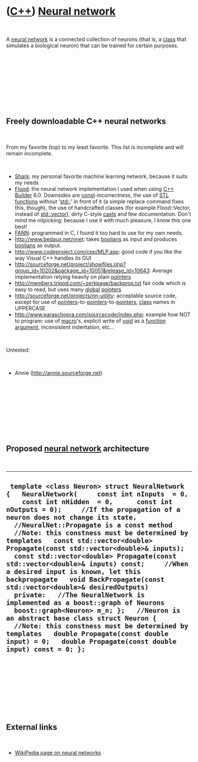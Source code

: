 
 

 

 

 

 

([C++](Cpp.md)) [Neural network](CppNeuralNetwork.md)
=======================================================

 

A [neural network](CppNeuralNetwork.md) is a connected collection of
neurons (that is, a [class](CppClass.md) that simulates a biological
neuron) that can be trained for certain purposes.

 

 

 

 

 

Freely downloadable C++ neural networks
---------------------------------------

 

From my favorite (top) to my least favorite. This list is incomplete and
will remain incomplete.

 

-   [Shark](CppShark.md): my personal favorite machine learning
    network, because it suits my needs
-   [Flood](CppFlood.md): the neural network implementation I used when
    using [C++ Builder](CppBuilder.md) 6.0. Downsides are
    [const](CppConst.md)-incorrectness, the use of [STL](CppStl.md)
    [functions](CppFunction.md) without '[std::](CppStd.md)' in front
    of it (a simple replace command fixes this, though), the use of
    handcrafted classes (for example Flood::Vector, instead of
    [std::vector](CppStdVector.md)), dirty C-style [casts](CppCast.md)
    and few documentation. Don't mind me nitpicking: because I use it
    with much pleasure, I know this one best!
-   [FANN](CppFann.md): programmed in C, I found it too hard to use for
    my own needs.
-   <http://www.bedaux.net/nnet>: takes [boolians](CppBool.md) as input
    and produces [boolians](CppBool.md) as output.
-   <http://www.codeproject.com/cpp/MLP.asp>: good code if you like the
    way Visual C++ handles its GUI
-   <http://sourceforge.net/project/showfiles.php?group_id=10202&package_id=10051&release_id=10643>:
    Average implementation relying heavily on plain
    [pointers](CppPointer.md)
-   <http://members.tripod.com/~zerkpage/backprop.txt> fair code which
    is easy to read, but uses many [global](CppGlobal.md)
    [pointers](CppPointer.md)
-   <http://sourceforge.net/projects/nn-utility>: acceptable source
    code, except for use of
    [pointers](CppPointer.md)-to-[pointers](CppPointer.md)-to-[pointers](CppPointer.md),
    [class](CppClass.md) names in UPPERCASE
-   <http://www.paraschopra.com/sourcecode/index.php>: example how NOT
    to program: use of [macro](CppMacro.md)'s, explicit write of
    [void](CppVoid.md) as a [function](CppFunction.md)
    [argument](CppArgument.md), inconsistent indentation, etc...

 

Untested:

 

-   Annie (http://annie.sourceforge.net)

 

 

 

 

 

Proposed [neural network](CppNeuralNetwork.md) architecture
------------------------------------------------------------

 

  -------------------------------------------------------------------------------------------------------------------------------------------------------------------------------------------------------------------------------------------------------------------------------------------------------------------------------------------------------------------------------------------------------------------------------------------------------------------------------------------------------------------------------------------------------------------------------------------------------------------------------------------------------------------------------------------------------------------------------------------------------------------------------------------------------------------------------------------------------------------------------------------------------------------------------------------------
  ` template <class Neuron> struct NeuralNetwork {   NeuralNetwork(     const int nInputs  = 0,      const int nHidden  = 0,      const int nOutputs = 0);     //If the propagation of a neuron does not change its state,   //NeuralNet::Propagate is a const method   //Note: this constness must be determined by templates   const std::vector<double> Propagate(const std::vector<double>& inputs);   const std::vector<double> Propagate(const std::vector<double>& inputs) const;     //When a desired input is known, let this backpropagate   void BackPropagate(const std::vector<double>& desiredOutputs)    private:   //The NeuralNetwork is implemented as a boost::graph of Neurons   boost::graph<Neuron> m_n; };   //Neuron is an abstract base class struct Neuron {   //Note: this constness must be determined by templates   double Propagate(const double input) = 0;   double Propagate(const double input) const = 0; };`
  -------------------------------------------------------------------------------------------------------------------------------------------------------------------------------------------------------------------------------------------------------------------------------------------------------------------------------------------------------------------------------------------------------------------------------------------------------------------------------------------------------------------------------------------------------------------------------------------------------------------------------------------------------------------------------------------------------------------------------------------------------------------------------------------------------------------------------------------------------------------------------------------------------------------------------------------------

 

 

 

 

 

External links
--------------

 

-   [WikiPedia page on neural
    networks](http://en.wikipedia.org/wiki/Neural_network)

 

 

 

 

 

 

